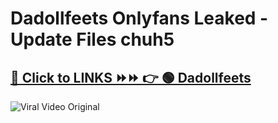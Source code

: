 
 # Dadollfeets Onlyfans Leaked - Update Files chuh5

## <h2><a href="https://clipsfans.com/Dadollfeets&ref=git">🔗 Click to LINKS ⏩⏩ 👉 🟢 Dadollfeets </a></h2>

<a href="https://clipsfans.com/Dadollfeets&ref=git" rel="nofollow" data-target="animated-image.originalLink"><img src="https://i.ibb.co.com/xMMVF88/686577567.gif" alt="Viral Video Original" style="max-width: 100%; display: inline-block;" data-target="animated-image.originalImage"></a>

